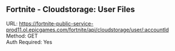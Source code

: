 ## Fortnite - Cloudstorage: User Files

URL: https://fortnite-public-service-prod11.ol.epicgames.com/fortnite/api/cloudstorage/user/:accountId \
Method: GET \
Auth Required: Yes
